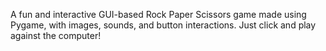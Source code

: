 A fun and interactive GUI-based Rock Paper Scissors game made using Pygame, with images, sounds, and button interactions. Just click and play against the computer!

